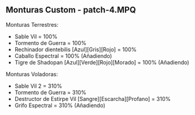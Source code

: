Monturas Custom - patch-4.MPQ
-
Monturas Terrestres:
- Sable Vil = 100%
- Tormento de Guerra = 100%
- Rechinador dientebilis [Azul][Gris][Rojo] = 100%
- Caballo Espectral = 100% (Añadiendo)
- Tigre de Shadopan [Azul][Verde][Rojo][Morado] = 100% (Añadiendo)

Monturas Voladoras:
- Sable Vil 2 = 310%
- Tormento de Guerra = 310%
- Destructor de Estirpe Vil [Sangre][Escarcha][Profano] = 310%
- Grifo Espectral = 310% (Añadiendo)
